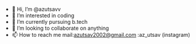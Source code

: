 - 👋 Hi, I’m @azutsavv
- 👀 I’m interested in coding
- 🌱 I’m currently pursuing b.tech
- 💞️ I’m looking to collaborate on anything
- 📫 How to reach me mail:azutsav2002@gmail.com
:az_utsav (instagram)

<!---
azutsavv/azutsavv is a ✨ special ✨ repository because its `README.md` (this file) appears on your GitHub profile.
You can click the Preview link to take a look at your changes.
--->
